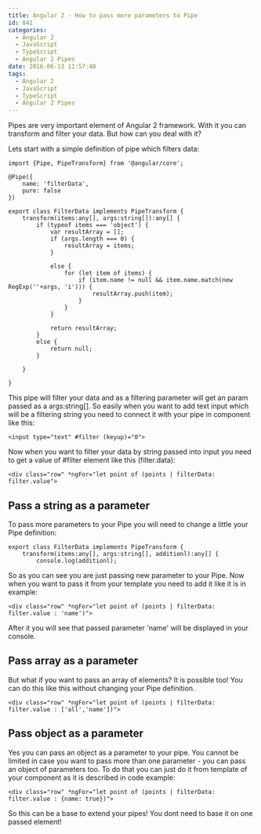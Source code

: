 ```yaml
---
title: Angular 2 - How to pass more parameters to Pipe
id: 841
categories:
  - Angular 2
  - JavaScript
  - TypeScript
  - Angular 2 Pipes
date: 2016-06-13 11:57:40
tags:
  - Angular 2
  - JavaScript
  - TypeScript
  - Angular 2 Pipes
---
```


Pipes are very important element of Angular 2 framework. With it you can transform and filter your data. But how can you deal with it?
<!--more-->
Lets start with a simple definition of pipe which filters data:
<pre class="line-numbers"><code class="language-javascript">import {Pipe, PipeTransform} from '@angular/core';

@Pipe({
    name: 'filterData',
    pure: false
})

export class FilterData implements PipeTransform {
    transform(items:any[], args:string[]):any[] {
        if (typeof items === 'object') {
            var resultArray = [];
            if (args.length === 0) {
                resultArray = items;
            }

            else {
                for (let item of items) {
                    if (item.name != null &amp;&amp; item.name.match(new RegExp(''+args, 'i'))) {
                        resultArray.push(item);
                    }
                }
            }

            return resultArray;
        }
        else {
            return null;
        }

    }

}</code></pre> 

This pipe will filter your data and as a filtering parameter will get an param passed as a args:string[]. So easily when you want to add text input which will be a filtering string you need to connect it with your pipe in component like this:

<pre class="line-numbers"><code class="language-javascript">&lt;input type="text" #filter (keyup)="0"&gt;</code></pre> 

Now when you want to filter your data by string passed into input you need to get a value of #filter element like this (filter.data): 

<pre class="line-numbers"><code class="language-javascript">&lt;div class="row" *ngFor="let point of (points | filterData: filter.value"&gt;</code></pre> 

## Pass a string as a parameter

To pass more parameters to your Pipe you will need to change a little your Pipe definition:

<pre class="line-numbers"><code class="language-javascript">export class FilterData implements PipeTransform {
    transform(items:any[], args:string[], additionl):any[] {
        console.log(additionl);</code></pre> 

So as you can see you are just passing new parameter to your Pipe. Now when you want to pass it from  your template you need to add it like it is in example:

<pre class="line-numbers"><code class="language-javascript">&lt;div class="row" *ngFor="let point of (points | filterData: filter.value : 'name')"&gt;</code></pre> 

After it you will see that passed parameter 'name' will be displayed  in your console.

## Pass array as a parameter

But what if you want to pass an array of elements? It is possible too! You can do this like this without changing your Pipe definition.

<pre class="line-numbers"><code class="language-javascript">&lt;div class="row" *ngFor="let point of (points | filterData: filter.value : ['all','name'])"&gt;
</code></pre> 

## Pass object as a parameter

Yes you can pass an object as a parameter to your pipe. You cannot be limited in case you want to pass more than one parameter - you can pass an object of parameters too. To do that you can just do it from template of your component as it is described in code example:

<pre class="line-numbers"><code class="language-javascript">&lt;div class="row" *ngFor="let point of (points | filterData: filter.value : {name: true})"&gt;</code></pre> 

So this can be a base to extend your pipes! You dont need to base it on one passed element!
